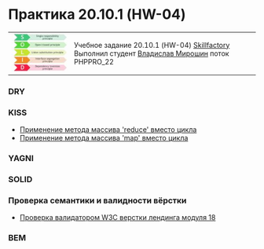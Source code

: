 # Практика 20.10.1 (HW-04) # 

<table>
  <tr>
    <td>
      <a href="https://blog.skillfactory.ru/printsipy-solid-v-programmirovanii/?ysclid=m21xh8gb71203555266"><img src="./assets/solid.jpg"></img></a></td>
    <td>
      Учебное задание 20.10.1 (HW-04) <a href="https://skillfactory.ru/">Skillfactory</a><br> 
      Выполнил студент <a href="https://github.com/Vlad-Miroshin">Владислав Мирошин</a> поток PHPPRO_22 
    </td>
  </tr>
</table>

### DRY

### KISS

- [Применение метода массива 'reduce' вместо цикла](./partials/kiss/sample_1.md)
- [Применение метода массива 'map' вместо цикла](./partials/kiss/sample_2.md)


### YAGNI

### SOLID

### Проверка семантики и валидности вёрстки

- [Проверка валидатором W3C верстки лендинга модуля 18](./partials/w3c/sample_1.md)

### BEM


